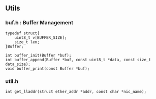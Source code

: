 ## Utils
### buf.h : Buffer Management
```
typedef struct{
    uint8_t v[BUFFER_SIZE];
    size_t len;
}Buffer;

int buffer_init(Buffer *buf);
int buffer_append(Buffer *buf, const uint8_t *data, const size_t data_size);
void buffer_print(const Buffer *buf);
```

### util.h
```
int get_lladdr(struct ether_addr *addr, const char *nic_name);
```